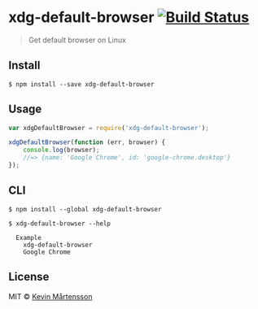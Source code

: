 # xdg-default-browser [![Build Status](https://travis-ci.org/kevva/xdg-default-browser.svg?branch=master)](https://travis-ci.org/kevva/xdg-default-browser)

> Get default browser on Linux


## Install

```
$ npm install --save xdg-default-browser
```


## Usage

```js
var xdgDefaultBrowser = require('xdg-default-browser');

xdgDefaultBrowser(function (err, browser) {
	console.log(browser);
	//=> {name: 'Google Chrome', id: 'google-chrome.desktop'}
});
```


## CLI

```
$ npm install --global xdg-default-browser
```

```
$ xdg-default-browser --help

  Example
    xdg-default-browser
    Google Chrome
```


## License

MIT © [Kevin Mårtensson](https://github.com/kevva)

